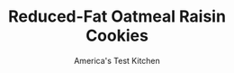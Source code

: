 ---
layout: ../../layouts/MarkdownPostLayout.astro
title: Reduced-Fat Oatmeal Raisin Cookies
author: America's Test Kitchen
pubDate: 2023-03-15
description: "Toasted oats give these reduced-fat oatmeal cookies rich flavor."
image_url: https://res.cloudinary.com/hksqkdlah/image/upload/ar_1:1,c_fill,dpr_2.0,f_auto,fl_lossy.progressive.strip_profile,g_faces:auto,q_auto:low,w_344/7221_sfs-oatmealraisincookies-02-285146
tags: ["Desserts or Baked Goods","Light","Cookies"]
calories: 3012
protein: 2
carbohydrates: 26
fats: 4
fiber: 1
ingredients: ["1 cup, raisins (1/2 cup chopped fine, 1/2 cup left whole)","3/4 cup, water","6 tablespoons, unsalted butter","1 3/4 cups, old-fashioned oats","1 1/2 teaspoons, ground cinnamon","1 cup (5 ounces), all-purpose flour","1/4 teaspoon, baking powder","1/4 teaspoon, baking soda","1/2 teaspoon, salt","1 1/2 cups packed (10½ ounces), light brown sugar","1 large, egg","2 teaspoons, vanilla extract"]
serves: 20
time: "1¼ hours"
instructions: ["PLUMP RAISINS Adjust oven racks to upper-middle and lower-middle positions and heat oven to 350 degrees. Line 2 baking sheets with parchment paper. Combine chopped raisins and water in saucepan and bring to boil over medium-high heat. Reduce heat and simmer until water has evaporated and raisins are plump, about 15 minutes; let cool.","TOAST OATS Melt butter in large skillet over medium heat. Cook oats, stirring constantly, until just golden, about 5 minutes. Stir in cinnamon and cook until fragrant, about 30 seconds; let cool.","MIX Combine flour, baking powder, baking soda, and salt in bowl. In large bowl, whisk sugar, egg, and vanilla until smooth. Stir in whole and plumped raisins, oat mixture, and flour mixture until just combined.","BAKE Roll 2 tablespoons dough into 1½-inch balls and place 2 inches apart on prepared baking sheets. Gently press balls with measuring cup until ½ inch thick. Bake cookies until edges are light golden and centers are just set, 13 to 16 minutes, switching and rotating baking sheets halfway through baking. Cool 10 minutes on sheets, then transfer to wire rack. Serve warm or at room temperature."]
nutrition: ["107 mg Potassium, K","59 mg Phosphorus, P","25 mg Calcium, Ca","24 mg Magnesium, Mg","87 mg Sodium, Na","4 g Total lipid (fat)","1 g Fatty acids, total monounsaturated","18 mg Cholesterol","2 g Fatty acids, total saturated","1 g Fiber, total dietary","10 µg Folic acid","6 µg Folate, food","15 g Sugars, total","14 g Water","26 g Carbohydrate, by difference","24 µg Folate, DFE","2 g Protein","33 µg Vitamin A, RAE","150 kcal Energy","10 g Sugars, added","3012 calories"]
notes: "The cooled cookies can be stored in an airtight container at room temperature for three days."
---